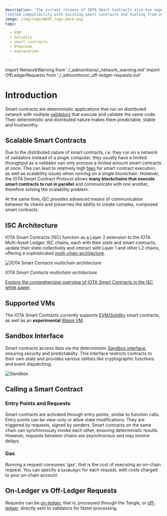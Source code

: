 ```yaml
---
description: 'The current release of IOTA Smart Contracts also has experimental support for EVM/Solidity, providing
limited compatibility with existing smart contracts and tooling from other EVM based chains like Ethereum.'
image: /img/logo/WASP_logo_dark.png
tags:

  - EVM
  - Solidity
  - smart contracts
  - Ethereum
  - explanation

---
```

import NetworkWarning from './_admonitions/_network_warning.md'
import OffLedgerRequests from './_admonitions/_off-ledger-requests.md'

# Introduction

<NetworkWarning/>

Smart contracts are deterministic applications that run on distributed network with multiple
[validators](explanations/validators.md) that execute and validate the same code.
Their deterministic and distributed nature makes them predictable, stable and trustworthy.

## Scalable Smart Contracts

Due to the distributed nature of smart contracts, i.e. they run on a network of validators instead of a single computer,
they usually have a limited throughput as a validator can only process a limited amount smart contracts at once.
This can lead to relatively high [fees](#gas) for smart contract execution, as well as scalability issues when running on 
a single blockchain. However, the IOTA Smart Contract Protocol allows **many blockchains that execute smart contracts to
run in parallel** and communicate with one another, therefore solving the scalability problem.

At the same time, ISC provides advanced means of communication between its chains and preserves the ability to create
complex, composed smart contracts.

## ISC Architecture

IOTA Smart Contracts (ISC) function as a Layer 2 extension to the IOTA Multi-Asset Ledger. ISC chains, each with their
state and smart contracts, update their state collectively and interact with Layer 1 and other L2 chains, offering a
sophisticated [multi-chain architecture](explanations/isc-architecture.md).

![IOTA Smart Contacts multichain architecture](/img/multichain.png 'Click to see the full-size image.')

_IOTA Smart Contacts multichain architecture._

[Explore the comprehensive overview of IOTA Smart Contracts in the ISC white paper](https://files.iota.org/papers/ISC_WP_Nov_10_2021.pdf).

## Supported VMs

The IOTA Smart Contracts currently
supports [EVM/Solidity](getting-started/languages-and-vms.md#evmsolidity-based-smart-contracts)
smart contracts, as well as an **experimental** [Wasm VM](getting-started/languages-and-vms.md#wasm-vm-for-isc).

## Sandbox Interface

Smart contracts access data via the deterministic [Sandbox interface](explanations/sandbox.md), ensuring
security and predictability. This interface restricts contracts to their own state and provides various utilities like cryptographic functions and
event dispatching.

![Sandbox](/img/sandbox.png)

## Calling a Smart Contract

### Entry Points and Requests

Smart contracts are activated through entry points, similar to function calls. Entry points can be view-only or allow state
modifications. They are triggered by requests, signed by senders. Smart contracts on the same chain can
synchronously invoke each other, ensuring deterministic results. However, requests between chains are asynchronous and
may involve delays.

### Gas

Running a request consumes 'gas', that is the cost of executing an on-chain request. You can specify a `GasBudget` 
for each request, with costs charged to your on-chain account. 

## On-Ledger vs Off-Ledger Requests

<OffLedgerRequests/>

Requests can be [on-ledger](explanations/invocation.md#on-ledger-requests), that is, processed through 
the Tangle, or [off-ledger](explanations/invocation.md#off-ledger-requests), directly sent to validators for faster 
processing.
